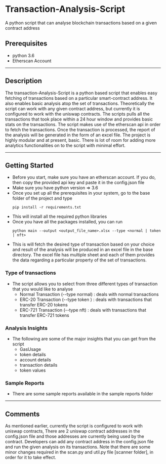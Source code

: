 # Transaction-Analysis-Script

A python script that can analyse blockchain transactions based on a given contract address

 

## Prerequisites

- python 3.6
- Etherscan Account

---

## Description

The transaction-Analysis-Script is a python based script that enables easy fetching of transactions based on a particular smart-contract address.  It also enables basic analysis atop the set of transactions. Theoretically the script can work with any given contract address, but currently it is configured to work with the uniswap contracts. The scripts pulls all the transactions that took place within a 24 hour window and provides basic stats on the transactions. The script makes use of the etherscan api in order to fetch the transactions.
Once the transaction is processed, the report of the analysis will be generated in the form of an excel file.
The project is highly modular and at present, basic. There is lot of room for adding more analytics functionalities on to the script with minimal effort.

---

## Getting Started

- Before you start, make sure you have an etherscan account. If you do, then copy the provided api key and paste it in the config.json file
- Make sure you have python version => 3.6
- Once you set up all the prerequisites in your system, go to the base folder of the project and type
  ```
  pip install -r requirements.txt
  ```
- This will install all the required python libraries
- Once you have all the packages installed, you can run
  ```
  python main --output <output_file_name>.xlsx --type <normal | token | nft> 
  ```
- This is will fetch the desired type of transaction based on your choice and result of the analysis will be produced in an excel file in the base directory. The excel file has multiple sheet and each of them provides the data regarding a particular property of the set of transactions.

### Type of transactions

- The script allows you to select from three different types of transaction that you would like to analyse
  - Normal Transaction (--type normal)  :  deals with normal transactions
  - ERC-20 Transaction (--type token )  :  deals with transactions that transfer ERC-20 tokens
  - ERC-721 Transaction (--type nft)    :  deals with transactions that transfer ERC-721 tokens

### Analysis Insights

- The following are some of the major insights that you can get from the script
  - GasUsage
  - token details
  - account details
  - transaction details
  - token values
  
### Sample Reports
- There are some sample reports available in the sample reports folder 

---

## Comments

As mentioned earlier, currently the script is configured to work with uniswap contracts, There are 2 uniswap contract addresses in the config.json file and those addresses are currently being used by the contract. Developers can add any contract address in the config.json file and run the given analysis on its transactions. Note that there are some minor changes required in the scan.py and util.py file [scanner folder], in order for it to take effect.

